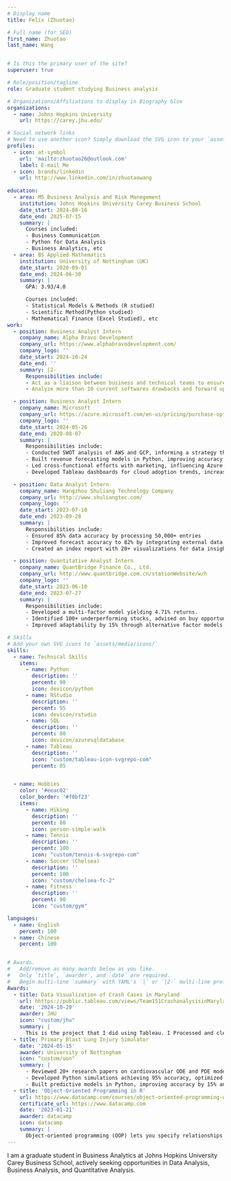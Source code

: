 ```yaml
---
# Display name
title: Felix (Zhuotao)

# Full name (for SEO)
first_name: Zhuotao
last_name: Wang


# Is this the primary user of the site?
superuser: true

# Role/position/tagline
role: Graduate student studying Business analysis 

# Organizations/Affiliations to display in Biography blox
organizations:
  - name: Johns Hopkins University
    url: https://carey.jhu.edu/

# Social network links
# Need to use another icon? Simply download the SVG icon to your `assets/media/icons/` folder.
profiles:
  - icon: at-symbol
    url: 'mailto:zhuotao26@outlook.com'
    label: E-mail Me
  - icon: brands/linkedin
    url: http://www.linkedin.com/in/zhuotaowang
  
education:
  - area: MS Business Analysis and Risk Manegement
    institution: Johns Hopkins University Carey Business School
    date_start: 2024-08-16
    date_end: 2025-07-15
    summary: |
      Courses included:
      - Business Communication
      - Python for Data Analysis
      - Business Analytics, etc
  - area: BS Applied Mathematics
    institution: University of Nottingham (UK)
    date_start: 2020-09-01
    date_end: 2024-06-30
    summary: |
      GPA: 3.93/4.0

      Courses included:
      - Statistical Models & Methods (R studied)
      - Scientific Method(Python studied)
      - Mathematical Finance (Excel Studied), etc
work:
  - position: Business Analyst Intern
    company_name: Alpha Bravo Development
    company_url: https://www.alphabravodevelopment.com/
    company_logo: ''
    date_start: 2024-10-24
    date_end: ''
    summary: |2-
      Responsibilities include:
      - Act as a liaison between business and technical teams to ensure alignment
      - Analyze more than 10 current softwares drawbacks and forward updated suggestions

  - position: Business Analyst Intern
    company_name: Microsoft
    company_url: https://azure.microsoft.com/en-us/pricing/purchase-options/azure-account/search?ef_id=_k_CjwKCAjw-JG5BhBZEiwAt7JR69aCsBHmnZVJzuk4_ldlrQnyR7hInM_Fh_UIQGTi0xUhDMfBw4oixhoCdW4QAvD_BwE_k_&OCID=AIDcmmfq865whp_SEM__k_CjwKCAjw-JG5BhBZEiwAt7JR69aCsBHmnZVJzuk4_ldlrQnyR7hInM_Fh_UIQGTi0xUhDMfBw4oixhoCdW4QAvD_BwE_k_&gad_source=1&gclid=CjwKCAjw-JG5BhBZEiwAt7JR69aCsBHmnZVJzuk4_ldlrQnyR7hInM_Fh_UIQGTi0xUhDMfBw4oixhoCdW4QAvD_BwE
    company_logo: ''
    date_start: 2024-05-26
    date_end: 2020-08-07
    summary: |
      Responsibilities include:
      - Conducted SWOT analysis of AWS and GCP, informing a strategy that increased client acquisition by 4%
      - Built revenue forecasting models in Python, improving accuracy by 10% and reducing variance by 5%
      - Led cross-functional efforts with marketing, influencing Azure’s roadmap and boosting project approvals
      - Developed Tableau dashboards for cloud adoption trends, increasing report usage

  - position: Data Analyst Intern
    company_name: Hangzhou Shuliang Technology Company
    company_url: http://www.shuliangtec.com/
    company_logo: ''
    date_start: 2023-07-10
    date_end: 2023-09-28
    summary: |
      Responsibilities include:
      - Ensured 85% data accuracy by processing 50,000+ entries
      - Improved forecast accuracy to 82% by integrating external data
      - Created an index report with 20+ visualizations for data insights

  - position: Quantitative Analyst Intern
    company_name: QuantBridge Finance Co., Ltd.
    company_url: http://www.quantbridge.com.cn/stationWebsite/w/h
    company_logo: ''
    date_start: 2023-06-10
    date_end: 2023-07-27
    summary: |
      Responsibilities include:
      - Developed a multi-factor model yielding 4.71% returns.
      - Identified 100+ underperforming stocks, advised on buy opportunities
      - Improved adaptability by 15% through alternative factor models

# Skills
# Add your own SVG icons to `assets/media/icons/`
skills:
  - name: Technical Skills
    items:
      - name: Python
        description: ''
        percent: 90
        icon: devicon/python
      - name: RStudio
        description: ''
        percent: 95
        icon: devicon/rstudio
      - name: SQL
        description: ''
        percent: 80
        icon: devicon/azuresqldatabase
      - name: Tableau
        description: ''
        icon: "custom/tableau-icon-svgrepo-com"
        percent: 85


  - name: Hobbies
    color: '#eeac02'
    color_border: '#f0bf23'
    items:
      - name: Hiking
        description: ''
        percent: 80
        icon: person-simple-walk
      - name: Tennis
        description: ''
        percent: 100
        icon: "custom/tennis-6-svgrepo-com"
      - name: Soccer (Chelsea)
        description: ''
        percent: 100
        icon: "custom/chelsea-fc-2"
      - name: Fitness
        description: ''
        percent: 90
        icon: "custom/gym"

languages:
  - name: English
    percent: 100
  - name: Chinese
    percent: 100


# Awards.
#   Add/remove as many awards below as you like.
#   Only `title`, `awarder`, and `date` are required.
#   Begin multi-line `summary` with YAML's `|` or `|2-` multi-line prefix and indent 2 spaces below.
Awards:
  - title: Data Visualization of Crash Cases in Maryland
    url: hhttps://public.tableau.com/views/Team151CrashanalysisinMaryland_17292085871930/CoverPage?:language=en-US&publish=yes&:sid=&:redirect=auth&:display_count=n&:origin=viz_share_link
    date: '2024-10-20'
    awarder: JHU
    icon: "custom/jhu"
    summary: |
      This is the project that I did using Tableau. I Processed and cleaned over 180,000 data entries in Tableau, eliminating 20% of irrelevant data to optimize reporting, and created 10+ interactive visualizations in Tableau to analyze crash factors, enhancing data-driven decision-making by 30%. Additionally, delivered a YouTube presentation on visualization techniques and predictive models, garnering 2,000+ views and 50+ likes.
  - title: Primary Blast Lung Injury Simulator
    date: '2024-05-15'
    awarder: University of Nottingham
    icon: “custom/uon"
    summary: |
      - Reviewed 20+ research papers on cardiovascular ODE and PDE models to deepen understanding of heart-lung interactions.
      - Developed Python simulations achieving 95% accuracy, optimized with real-world data.
      - Built predictive models in Python, improving accuracy by 15% and guiding research on cardiovascular injuries.
  - title: 'Object-Oriented Programming in R'
    url: https://www.datacamp.com/courses/object-oriented-programming-with-s3-and-r6-in-r
    certificate_url: https://www.datacamp.com
    date: '2023-01-21'
    awarder: datacamp
    icon: datacamp
    summary: |
      Object-oriented programming (OOP) lets you specify relationships between functions and the objects that they can act on, helping you manage complexity in your code. This is an intermediate level course, providing an introduction to OOP, using the S3 and R6 systems. S3 is a great day-to-day R programming tool that simplifies some of the functions that you write. R6 is especially useful for industry-specific analyses, working with web APIs, and building GUIs.
---
```

I am a graduate student in Business Analytics at Johns Hopkins University Carey Business School, actively seeking opportunities in Data Analysis, Business Analysis, and Quantitative Analysis.
